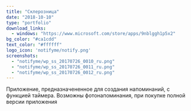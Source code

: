 ```yaml
---
title: "Склерозница"
date: "2018-10-10"
type: "portfolio"
download_links:
  - windows: "https://www.microsoft.com/store/apps/9nblggh1p5x2"
bg_color: "#ca1cdd"
text_color: "#ffffff"
logo_icon: 'notifyme/notify.png'
screenshots:
  - "notifyme/wp_ss_20170726_0010_ru.png"
  - "notifyme/wp_ss_20170726_0011_ru.png"
  - "notifyme/wp_ss_20170726_0012_ru.png"
---
```


Приложение, предназначененное для создания напоминаний, с функцией таймера. Возможны фотонапоминания, при покупке полной версии приложения
